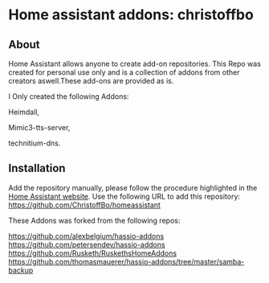 # Home assistant addons: christoffbo


## About

Home Assistant allows anyone to create add-on repositories.
This Repo was created for personal use only and is a collection of addons from other creators aswell.These add-ons are provided as is.

I Only created the following Addons:

Heimdall,

Mimic3-tts-server,

technitium-dns.


## Installation


Add the repository manually, please follow the procedure highlighted in the [Home Assistant website](https://home-assistant.io/hassio/installing_third_party_addons). Use the following URL to add this repository: https://github.com/ChristoffBo/homeassistant

These Addons was forked from the following repos:

https://github.com/alexbelgium/hassio-addons
https://github.com/petersendev/hassio-addons
https://github.com/Rusketh/RuskethsHomeAddons
https://github.com/thomasmauerer/hassio-addons/tree/master/samba-backup

